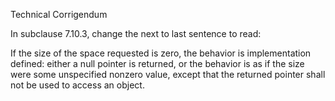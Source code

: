 Technical Corrigendum

In subclause 7.10.3, change the next to last sentence to read:

If the size of the space requested is zero, the behavior is implementation
defined: either a null pointer is returned, or the behavior is as if the size
were some unspecified nonzero value, except that the returned pointer shall not
be used to access an object.
